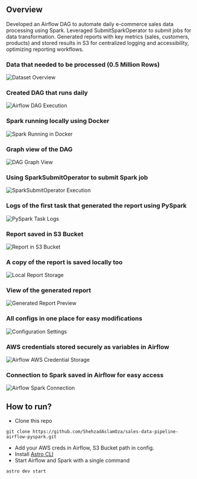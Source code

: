 ## Overview

Developed an Airflow DAG to automate daily e-commerce sales data processing using Spark. Leveraged SubmitSparkOperator to submit jobs for data transformation. Generated reports with key metrics (sales, customers, products) and stored results in S3 for centralized logging and accessibility, optimizing reporting workflows.

### Data that needed to be processed (0.5 Million Rows)

![Dataset Overview](images/1.png)

### Created DAG that runs daily

![Airflow DAG Execution](images/2.png)

### Spark running locally using Docker

![Spark Running in Docker](images/3.png)

### Graph view of the DAG

![DAG Graph View](images/4.png)

### Using SparkSubmitOperator to submit Spark job

![SparkSubmitOperator Execution](images/5.png)

### Logs of the first task that generated the report using PySpark

![PySpark Task Logs](images/6.png)

### Report saved in S3 Bucket

![Report in S3 Bucket](images/7.png)

### A copy of the report is saved locally too

![Local Report Storage](images/8.png)

### View of the generated report

![Generated Report Preview](images/9.png)

### All configs in one place for easy modifications

![Configuration Settings](images/10.png)

### AWS credentials stored securely as variables in Airflow

![Airflow AWS Credential Storage](images/11.png)

### Connection to Spark saved in Airflow for easy access

![Airflow Spark Connection](images/12.png)

## How to run?

- Clone this repo

```
git clone https://github.com/ShehzadAslamOza/sales-data-pipeline-airflow-pyspark.git
```

- Add your AWS creds in Airflow, S3 Bucket path in config.
- Install [Astro CLI](https://www.astronomer.io/docs/astro/cli/install-cli/)
- Start Airflow and Spark with a single command

```
astro dev start
```

